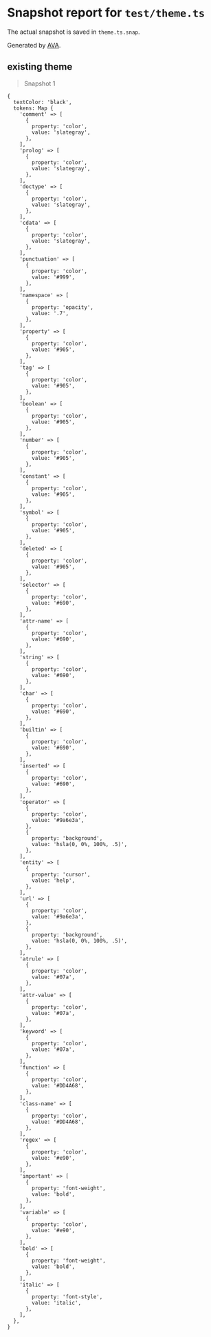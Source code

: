 # Snapshot report for `test/theme.ts`

The actual snapshot is saved in `theme.ts.snap`.

Generated by [AVA](https://ava.li).

## existing theme

> Snapshot 1

    {
      textColor: 'black',
      tokens: Map {
        'comment' => [
          {
            property: 'color',
            value: 'slategray',
          },
        ],
        'prolog' => [
          {
            property: 'color',
            value: 'slategray',
          },
        ],
        'doctype' => [
          {
            property: 'color',
            value: 'slategray',
          },
        ],
        'cdata' => [
          {
            property: 'color',
            value: 'slategray',
          },
        ],
        'punctuation' => [
          {
            property: 'color',
            value: '#999',
          },
        ],
        'namespace' => [
          {
            property: 'opacity',
            value: '.7',
          },
        ],
        'property' => [
          {
            property: 'color',
            value: '#905',
          },
        ],
        'tag' => [
          {
            property: 'color',
            value: '#905',
          },
        ],
        'boolean' => [
          {
            property: 'color',
            value: '#905',
          },
        ],
        'number' => [
          {
            property: 'color',
            value: '#905',
          },
        ],
        'constant' => [
          {
            property: 'color',
            value: '#905',
          },
        ],
        'symbol' => [
          {
            property: 'color',
            value: '#905',
          },
        ],
        'deleted' => [
          {
            property: 'color',
            value: '#905',
          },
        ],
        'selector' => [
          {
            property: 'color',
            value: '#690',
          },
        ],
        'attr-name' => [
          {
            property: 'color',
            value: '#690',
          },
        ],
        'string' => [
          {
            property: 'color',
            value: '#690',
          },
        ],
        'char' => [
          {
            property: 'color',
            value: '#690',
          },
        ],
        'builtin' => [
          {
            property: 'color',
            value: '#690',
          },
        ],
        'inserted' => [
          {
            property: 'color',
            value: '#690',
          },
        ],
        'operator' => [
          {
            property: 'color',
            value: '#9a6e3a',
          },
          {
            property: 'background',
            value: 'hsla(0, 0%, 100%, .5)',
          },
        ],
        'entity' => [
          {
            property: 'cursor',
            value: 'help',
          },
        ],
        'url' => [
          {
            property: 'color',
            value: '#9a6e3a',
          },
          {
            property: 'background',
            value: 'hsla(0, 0%, 100%, .5)',
          },
        ],
        'atrule' => [
          {
            property: 'color',
            value: '#07a',
          },
        ],
        'attr-value' => [
          {
            property: 'color',
            value: '#07a',
          },
        ],
        'keyword' => [
          {
            property: 'color',
            value: '#07a',
          },
        ],
        'function' => [
          {
            property: 'color',
            value: '#DD4A68',
          },
        ],
        'class-name' => [
          {
            property: 'color',
            value: '#DD4A68',
          },
        ],
        'regex' => [
          {
            property: 'color',
            value: '#e90',
          },
        ],
        'important' => [
          {
            property: 'font-weight',
            value: 'bold',
          },
        ],
        'variable' => [
          {
            property: 'color',
            value: '#e90',
          },
        ],
        'bold' => [
          {
            property: 'font-weight',
            value: 'bold',
          },
        ],
        'italic' => [
          {
            property: 'font-style',
            value: 'italic',
          },
        ],
      },
    }
